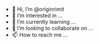 - 👋 Hi, I’m @originrimit
- 👀 I’m interested in ...
- 🌱 I’m currently learning ...
- 💞️ I’m looking to collaborate on ...
- 📫 How to reach me ...

<!---
originrimit/originrimit is a ✨ special ✨ repository because its `README.md` (this file) appears on your GitHub profile.
You can click the Preview link to take a look at your changes.
--->
